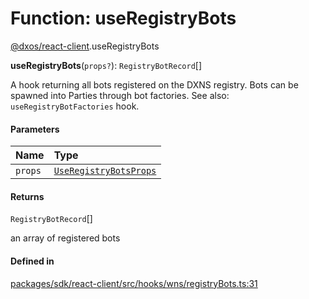 # Function: useRegistryBots

[@dxos/react-client](../modules/dxos_react_client.md).useRegistryBots

**useRegistryBots**(`props?`): `RegistryBotRecord`[]

A hook returning all bots registered on the DXNS registry.
Bots can be spawned into Parties through bot factories.
See also: `useRegistryBotFactories` hook.

#### Parameters

| Name | Type |
| :------ | :------ |
| `props` | [`UseRegistryBotsProps`](../interfaces/dxos_react_client.UseRegistryBotsProps.md) |

#### Returns

`RegistryBotRecord`[]

an array of registered bots

#### Defined in

[packages/sdk/react-client/src/hooks/wns/registryBots.ts:31](https://github.com/dxos/dxos/blob/db8188dae/packages/sdk/react-client/src/hooks/wns/registryBots.ts#L31)
